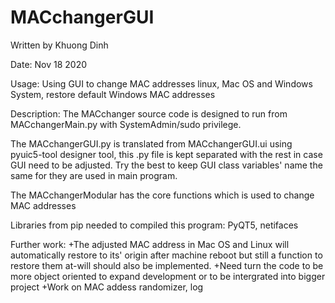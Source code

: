 # MACchangerGUI

Written by Khuong Dinh

Date: Nov 18 2020

Usage: Using GUI to change MAC addresses linux, Mac OS and Windows System, restore default Windows MAC addresses

Description:
The MACchanger source code is designed to run from MACchangerMain.py with SystemAdmin/sudo privilege.

The MACchangerGUI.py is translated from MACchangerGUI.ui using pyuic5-tool designer tool, this .py file is kept separated with the rest in case GUI need to be adjusted. Try the best to keep GUI class variables' name the same for they are used in main program.

The MACchangerModular has the core functions which is used to change MAC addresses


Libraries from pip needed to compiled this program: PyQT5, netifaces

 
Further	work:
	+The adjusted MAC address in Mac OS and Linux will automatically restore to its' origin after machine reboot but still a function to restore them at-will should also be implemented.
	+Need turn the code to be more object oriented to expand development or to be intergrated into bigger project 
	+Work on MAC addess randomizer, log
